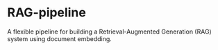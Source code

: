 # RAG-pipeline
A flexible pipeline for building a Retrieval-Augmented Generation (RAG) system using document embedding.
